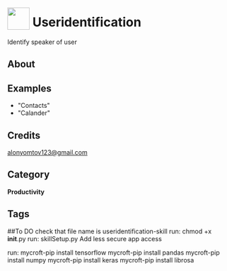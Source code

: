 # <img src="https://raw.githack.com/FortAwesome/Font-Awesome/master/svgs/solid/robot.svg" card_color="#40DBB0" width="50" height="50" style="vertical-align:bottom"/> Useridentification
Identify speaker of user

## About


## Examples
* "Contacts"
* "Calander"

## Credits
alonyomtov123@gmail.com

## Category
**Productivity**

## Tags

##To DO
check that file name is useridentification-skill
run: chmod +x __init__.py
run: skillSetup.py
Add less secure app access


run:
mycroft-pip install tensorflow
mycroft-pip install pandas
mycroft-pip install numpy
mycroft-pip install keras
mycroft-pip install librosa
